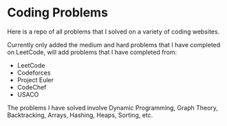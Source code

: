 # Coding Problems
Here is a repo of all problems that I solved on a variety of coding websites.  

Currently only added the medium and hard problems that I have completed on LeetCode, will add problems that I have completed from:
- LeetCode
- Codeforces
- Project Euler
- CodeChef
- USACO

The problems I have solved involve Dynamic Programming, Graph Theory, Backtracking, Arrays, Hashing, Heaps, Sorting, etc.
